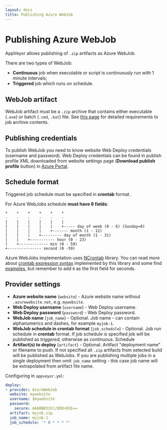 ```yaml
---
layout: docs
title: Publishing Azure WebJob
---
```


# Publishing Azure WebJob

AppVeyor allows publishing of `.zip` artifacts as Azure WebJob.

There are two types of WebJob:

* **Continuous** job when executable or script is continuously run with 1 minute intervals;
* **Triggered** job which runs on schedule.

## WebJob artifact

WebJob artifact must be a `.zip` archive that contains either executable (`.exe`) or batch (`.cmd`, `.bat`) file.
See [this page](https://github.com/projectkudu/kudu/wiki/Web-Jobs) for detailed requirements to job archive contents.

## Publishing credentials

To publish WebJob you need to know website Web Deploy credentials (username and password). Web Deploy credentials can be found in publish profile XML downloaded from website settings page (**Download publish profile** button) in [Azure Portal](https://portal.azure.com).

## Schedule format

Triggered job schedule must be specified in **crontab** format.

For Azure WebJobs schedule **must have 6 fields**:

    *    *    *    *    *    *
    -    -    -    -    -    -
    |    |    |    |    |    |
    |    |    |    |    |    +----- day of week (0 - 6) (Sunday=0)
    |    |    |    |    +------- month (1 - 12)
    |    |    |    +--------- day of month (1 - 31)
    |    |    +----------- hour (0 - 23)
    |    +------------- min (0 - 59)
    +--------------- second (0 -59)

Azure WebJobs implementation uses [NCrontab](https://github.com/atifaziz/NCrontab) library.
You can read more about [crontab expression syntax](https://github.com/atifaziz/NCrontabwiki/CrontabExpression) implemented by this library and
some find [examples](https://github.com/atifaziz/NCrontabwiki/CrontabExamples), but remember to add `0` as the first field for seconds.

## Provider settings

* **Azure website name** (`website`) - Azure website name without `.azurewebsite.net`, e.g. `mywebsite`.
* **Web Deploy username** (`username`) - Web Deploy username.
* **Web Deploy password** (`password`) - Web Deploy password.
* **WebJob name** (`job_name`) - Optional. Job name - can contain alphanumerics and dashes, for example `myjob-1`.
* **WebJob schedule in crontab format** (`job_schedule`) - Optional. Job run schedule in **crontab** format. If job schedule is specified job will be published as *triggered*; otherwise as *continuous*. Schedule
* **Artifact(s) to deploy** (`artifact`) - Optional. Artifact "deployment name" or filename to push. If not specified all `.zip` artifacts from selected build will be published as WebJobs. If you are publishing multiple jobs in a single deployment then omit `job_name` setting - this case job name will be extrapolated from artifact file name.

Configuring in `appveyor.yml`:

```yaml
deploy:
- provider: AzureWebJob
  website: mywebsite
  username: $mywebsite
  password:
    secure: AAABBB33CC/DDD+EEE==
  artifact: myjob.zip
  job_name: myjob-1
  job_schedule: '* 0 * * * *'
```
